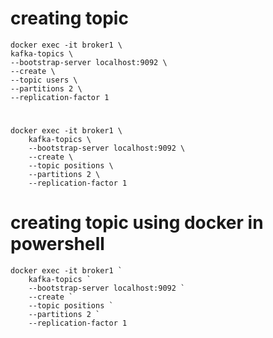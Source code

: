 # creating topic
    docker exec -it broker1 \
    kafka-topics \
    --bootstrap-server localhost:9092 \
    --create \
    --topic users \
    --partitions 2 \
    --replication-factor 1

# 
    docker exec -it broker1 \
        kafka-topics \
        --bootstrap-server localhost:9092 \
        --create \
        --topic positions \
        --partitions 2 \
        --replication-factor 1

# creating topic using docker in powershell
    docker exec -it broker1 `
        kafka-topics `
        --bootstrap-server localhost:9092 `
        --create `
        --topic positions `
        --partitions 2 `
        --replication-factor 1